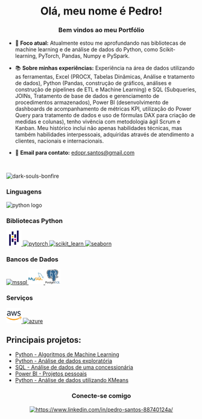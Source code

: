 
<h1 align="center">Olá, meu nome é Pedro!</h1>
<h3 align="center">Bem vindos ao meu Portfólio</h3>

- 🔭 **Foco atual:** Atualmente estou me aprofundando nas bibliotecas de machine learning e de análise de dados do Python, como Scikit-learning, PyTorch, Pandas, Numpy e PySpark.

- 📚 **Sobre minhas experiências:** Experiência na área de dados utilizando as ferramentas, Excel (PROCX, Tabelas Dinâmicas, Análise e tratamento de dados), Python (Pandas, construção de gráficos, análises e construção de pipelines de ETL e Machine Learning) e SQL (Subqueries, JOINs, Tratamento de base de dados e gerenciamento de procedimentos armazenados), Power BI (desenvolvimento de dashboards de acompanhamento de métricas KPI, utilização do Power Query para tratamento de dados e uso de fórmulas DAX para criação de medidas e colunas), tenho vivência com metodologia ágil Scrum e Kanban. Meu histórico inclui não apenas habilidades técnicas, mas também habilidades interpessoais, adquiridas através de atendimento a clientes, nacionais e internacionais.

-  📝 **Email para contato:** edopr.santos@gmail.com
<br>
  
![dark-souls-bonfire](https://github.com/PedroDSantos04/PedroDSantos04/assets/111816058/d1daedf2-ff3e-4cfb-8c39-ed78fe69769c)


<h3>Linguagens</h3>
<div align="left">
  <img src="https://cdn.jsdelivr.net/gh/devicons/devicon/icons/python/python-original.svg" height="40" alt="python logo"  />
</div>

<h3>Bibliotecas Python</h3>
<p align="left"> <a href="https://pandas.pydata.org/" target="_blank" rel="noreferrer"> <img src="https://raw.githubusercontent.com/devicons/devicon/2ae2a900d2f041da66e950e4d48052658d850630/icons/pandas/pandas-original.svg" alt="pandas" width="40" height="40"/> </a> <a href="https://pytorch.org/" target="_blank" rel="noreferrer"> <img src="https://www.vectorlogo.zone/logos/pytorch/pytorch-icon.svg" alt="pytorch" width="40" height="40"/> </a> <a href="https://scikit-learn.org/" target="_blank" rel="noreferrer"> <img src="https://upload.wikimedia.org/wikipedia/commons/0/05/Scikit_learn_logo_small.svg" alt="scikit_learn" width="40" height="40"/> </a> <a href="https://seaborn.pydata.org/" target="_blank" rel="noreferrer"> <img src="https://seaborn.pydata.org/_images/logo-mark-lightbg.svg" alt="seaborn" width="40" height="40"/> </a> </p>

<h3>Bancos de Dados</h3>
<p> <a href="https://www.microsoft.com/en-us/sql-server" target="_blank" rel="noreferrer"> <img src="https://www.svgrepo.com/show/303229/microsoft-sql-server-logo.svg" alt="mssql" width="40" height="40"/> </a> <a href="https://www.mysql.com/" target="_blank" rel="noreferrer"> <img src="https://raw.githubusercontent.com/devicons/devicon/master/icons/mysql/mysql-original-wordmark.svg" alt="mysql" width="40" height="40"/> </a> <a href="https://www.postgresql.org" target="_blank" rel="noreferrer"> <img src="https://raw.githubusercontent.com/devicons/devicon/master/icons/postgresql/postgresql-original-wordmark.svg" alt="postgresql" width="40" height="40"/> </a> </p>

<h3>Serviços</h3>
<p align="left"> <a href="https://aws.amazon.com" target="_blank" rel="noreferrer"> <img src="https://raw.githubusercontent.com/devicons/devicon/master/icons/amazonwebservices/amazonwebservices-original-wordmark.svg" alt="aws" width="40" height="40"/> </a> <a href="https://azure.microsoft.com/en-in/" target="_blank" rel="noreferrer"> <img src="https://www.vectorlogo.zone/logos/microsoft_azure/microsoft_azure-icon.svg" alt="azure" width="40" height="40"/> </a> </p>

## Principais projetos:
- [Python - Algoritmos de Machine Learning](https://github.com/PedroDSantos04/analise_credito)
- [Python - Análise de dados exploratória](https://github.com/PedroDSantos04/AnaliseIBM/tree/main)
- [SQL - Análise de dados de uma concessionária](https://github.com/PedroDSantos04/Curso_SQL)
- [Power BI - Projetos pessoais](https://github.com/PedroDSantos04/power_bi)
- [Python - Análise de dados utilizando KMeans](https://github.com/PedroDSantos04/AnaliseClusters)



<h3 align="center">Conecte-se comigo</h3>
<p align="center">
<a href="[https://linkedin.com/in/https://www.linkedin.com/in/pedro-santos-88740124a/](https://www.linkedin.com/in/pedro-santos-88740124a)" target="blank"><img align="center" src="https://raw.githubusercontent.com/rahuldkjain/github-profile-readme-generator/master/src/images/icons/Social/linked-in-alt.svg" alt="https://www.linkedin.com/in/pedro-santos-88740124a/" height="30" width="40" /></a>
</p>

